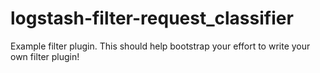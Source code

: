 # logstash-filter-request_classifier
Example filter plugin. This should help bootstrap your effort to write your own filter plugin!
